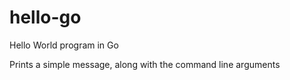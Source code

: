 # hello-go
Hello World program in Go

Prints a simple message, along with the command line arguments
